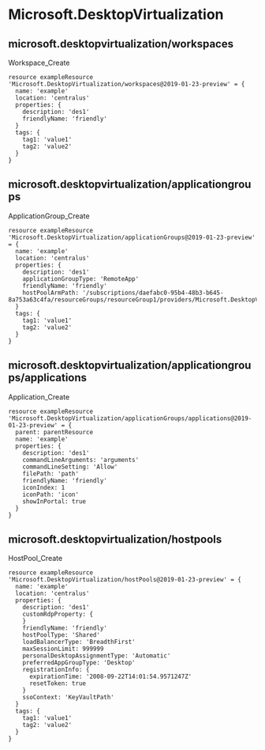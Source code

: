 # Microsoft.DesktopVirtualization

## microsoft.desktopvirtualization/workspaces

Workspace_Create
```bicep
resource exampleResource 'Microsoft.DesktopVirtualization/workspaces@2019-01-23-preview' = {
  name: 'example'
  location: 'centralus'
  properties: {
    description: 'des1'
    friendlyName: 'friendly'
  }
  tags: {
    tag1: 'value1'
    tag2: 'value2'
  }
}
```

## microsoft.desktopvirtualization/applicationgroups

ApplicationGroup_Create
```bicep
resource exampleResource 'Microsoft.DesktopVirtualization/applicationGroups@2019-01-23-preview' = {
  name: 'example'
  location: 'centralus'
  properties: {
    description: 'des1'
    applicationGroupType: 'RemoteApp'
    friendlyName: 'friendly'
    hostPoolArmPath: '/subscriptions/daefabc0-95b4-48b3-b645-8a753a63c4fa/resourceGroups/resourceGroup1/providers/Microsoft.DesktopVirtualization/hostPools/hostPool1'
  }
  tags: {
    tag1: 'value1'
    tag2: 'value2'
  }
}
```

## microsoft.desktopvirtualization/applicationgroups/applications

Application_Create
```bicep
resource exampleResource 'Microsoft.DesktopVirtualization/applicationGroups/applications@2019-01-23-preview' = {
  parent: parentResource 
  name: 'example'
  properties: {
    description: 'des1'
    commandLineArguments: 'arguments'
    commandLineSetting: 'Allow'
    filePath: 'path'
    friendlyName: 'friendly'
    iconIndex: 1
    iconPath: 'icon'
    showInPortal: true
  }
}
```

## microsoft.desktopvirtualization/hostpools

HostPool_Create
```bicep
resource exampleResource 'Microsoft.DesktopVirtualization/hostPools@2019-01-23-preview' = {
  name: 'example'
  location: 'centralus'
  properties: {
    description: 'des1'
    customRdpProperty: {
    }
    friendlyName: 'friendly'
    hostPoolType: 'Shared'
    loadBalancerType: 'BreadthFirst'
    maxSessionLimit: 999999
    personalDesktopAssignmentType: 'Automatic'
    preferredAppGroupType: 'Desktop'
    registrationInfo: {
      expirationTime: '2008-09-22T14:01:54.9571247Z'
      resetToken: true
    }
    ssoContext: 'KeyVaultPath'
  }
  tags: {
    tag1: 'value1'
    tag2: 'value2'
  }
}
```
